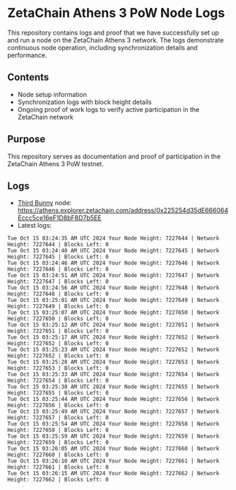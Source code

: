 # ZetaChain Athens 3 PoW Node Logs
This repository contains logs and proof that we have successfully set up and run a node on the ZetaChain Athens 3 network. The logs demonstrate continuous node operation, including synchronization details and performance.

## Contents
- Node setup information
- Synchronization logs with block height details
- Ongoing proof of work logs to verify active participation in the ZetaChain network

## Purpose
This repository serves as documentation and proof of participation in the ZetaChain Athens 3 PoW testnet.

## Logs

- [Third Bunny](https://thirdbunny.xyz/) node: https://athens.explorer.zetachain.com/address/0x225254d35dE666064Eccc5ce16eF1D8bF8D7b5EE
- Latest logs:
```
Tue Oct 15 03:24:35 AM UTC 2024 Your Node Height: 7227644 | Network Height: 7227644 | Blocks Left: 0
Tue Oct 15 03:24:40 AM UTC 2024 Your Node Height: 7227645 | Network Height: 7227645 | Blocks Left: 0
Tue Oct 15 03:24:46 AM UTC 2024 Your Node Height: 7227646 | Network Height: 7227646 | Blocks Left: 0
Tue Oct 15 03:24:51 AM UTC 2024 Your Node Height: 7227647 | Network Height: 7227647 | Blocks Left: 0
Tue Oct 15 03:24:56 AM UTC 2024 Your Node Height: 7227648 | Network Height: 7227648 | Blocks Left: 0
Tue Oct 15 03:25:01 AM UTC 2024 Your Node Height: 7227649 | Network Height: 7227649 | Blocks Left: 0
Tue Oct 15 03:25:07 AM UTC 2024 Your Node Height: 7227650 | Network Height: 7227650 | Blocks Left: 0
Tue Oct 15 03:25:12 AM UTC 2024 Your Node Height: 7227651 | Network Height: 7227651 | Blocks Left: 0
Tue Oct 15 03:25:17 AM UTC 2024 Your Node Height: 7227652 | Network Height: 7227652 | Blocks Left: 0
Tue Oct 15 03:25:23 AM UTC 2024 Your Node Height: 7227652 | Network Height: 7227652 | Blocks Left: 0
Tue Oct 15 03:25:28 AM UTC 2024 Your Node Height: 7227653 | Network Height: 7227653 | Blocks Left: 0
Tue Oct 15 03:25:33 AM UTC 2024 Your Node Height: 7227654 | Network Height: 7227654 | Blocks Left: 0
Tue Oct 15 03:25:38 AM UTC 2024 Your Node Height: 7227655 | Network Height: 7227655 | Blocks Left: 0
Tue Oct 15 03:25:44 AM UTC 2024 Your Node Height: 7227656 | Network Height: 7227656 | Blocks Left: 0
Tue Oct 15 03:25:49 AM UTC 2024 Your Node Height: 7227657 | Network Height: 7227657 | Blocks Left: 0
Tue Oct 15 03:25:54 AM UTC 2024 Your Node Height: 7227658 | Network Height: 7227658 | Blocks Left: 0
Tue Oct 15 03:25:59 AM UTC 2024 Your Node Height: 7227659 | Network Height: 7227659 | Blocks Left: 0
Tue Oct 15 03:26:05 AM UTC 2024 Your Node Height: 7227660 | Network Height: 7227660 | Blocks Left: 0
Tue Oct 15 03:26:10 AM UTC 2024 Your Node Height: 7227661 | Network Height: 7227661 | Blocks Left: 0
Tue Oct 15 03:26:15 AM UTC 2024 Your Node Height: 7227662 | Network Height: 7227662 | Blocks Left: 0
```
